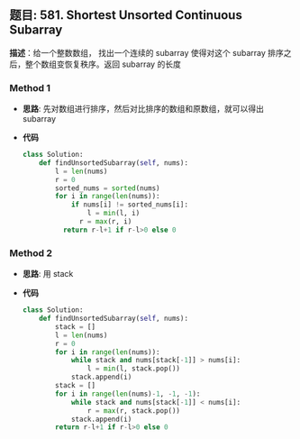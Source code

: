 ## 题目:  581. Shortest Unsorted Continuous Subarray

**描述**：给一个整数数组， 找出一个连续的 subarray 使得对这个 subarray 排序之后，整个数组变恢复秩序。返回 subarray 的长度

### Method 1

- **思路**: 先对数组进行排序，然后对比排序的数组和原数组，就可以得出 subarray

  

- **代码**

  ```python
  class Solution:
      def findUnsortedSubarray(self, nums):
          l = len(nums)
          r = 0
          sorted_nums = sorted(nums)
          for i in range(len(nums)):
              if nums[i] != sorted_nums[i]:
                  l = min(l, i)
              	r = max(r, i)
         	return r-l+1 if r-l>0 else 0
  ```

  

### Method 2

- **思路**:  用 stack

  

- **代码**

  ```python 
  class Solution:
      def findUnsortedSubarray(self, nums):
          stack = []
          l = len(nums)
          r = 0
          for i in range(len(nums)):
              while stack and nums[stack[-1]] > nums[i]:
                  l = min(l, stack.pop())
              stack.append(i)
          stack = []
          for i in range(len(nums)-1, -1, -1):
              while stack and nums[stack[-1]] < nums[i]:
                  r = max(r, stack.pop())
              stack.append(i)
          return r-l+1 if r-l>0 else 0
          
  ```

  
